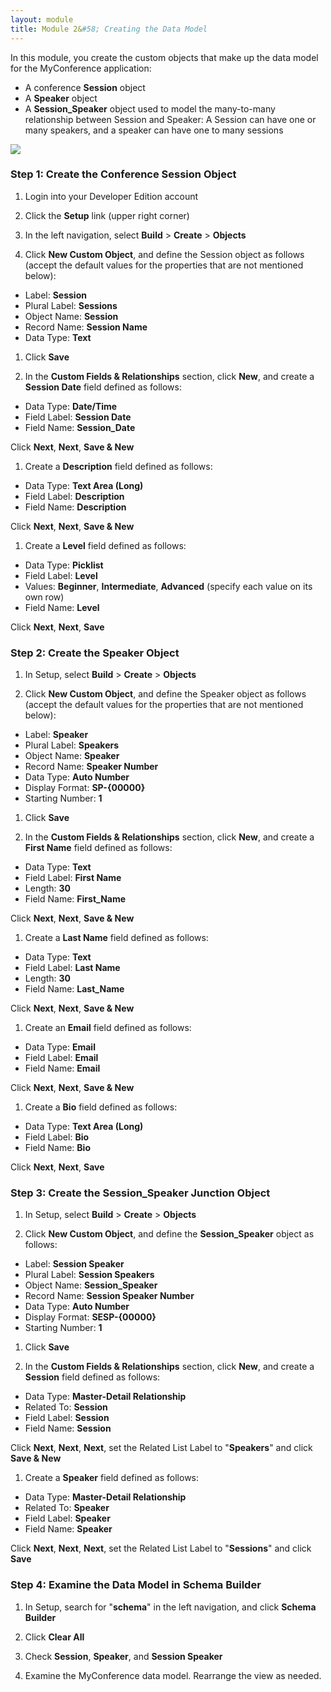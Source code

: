 ```yaml
---
layout: module
title: Module 2&#58; Creating the Data Model
---
```

In this module, you create the custom objects that make up the data model for the MyConference application:

- A conference **Session** object
- A **Speaker** object
- A **Session_Speaker** object used to model the many-to-many relationship between Session and Speaker: A Session can have one or many speakers, and a speaker can have one to many sessions

![](https://github.com/ccoenraets/salesforce-developer-workshop/raw/master/images/schema.jpg)

### Step 1: Create the Conference Session Object

1. Login into your Developer Edition account

1. Click the **Setup** link (upper right corner)

1. In the left navigation, select **Build** > **Create** > **Objects**

1. Click **New Custom Object**, and define the Session object as follows (accept the default values for the properties that are not mentioned below):
  - Label: **Session**
  - Plural Label: **Sessions**
  - Object Name: **Session**
  - Record Name: **Session Name**
  - Data Type: **Text**

1. Click **Save**

1. In the **Custom Fields & Relationships** section, click **New**, and create a **Session Date** field defined as follows:
  - Data Type: **Date/Time**
  - Field Label: **Session Date**
  - Field Name: **Session_Date**

  Click **Next**, **Next**, **Save & New**

1. Create a **Description** field defined as follows:
  - Data Type: **Text Area (Long)**
  - Field Label: **Description**
  - Field Name: **Description**

  Click **Next**, **Next**, **Save & New**

1. Create a **Level** field defined as follows:
  - Data Type: **Picklist**
  - Field Label: **Level**
  - Values: **Beginner**, **Intermediate**, **Advanced** (specify each value on its own row)
  - Field Name: **Level**

  Click **Next**, **Next**, **Save**

### Step 2: Create the Speaker Object

1. In Setup, select **Build** > **Create** > **Objects**

1. Click **New Custom Object**, and define the Speaker object as follows (accept the default values for the properties that are not mentioned below):
  - Label: **Speaker**
  - Plural Label: **Speakers**
  - Object Name: **Speaker**
  - Record Name: **Speaker Number**
  - Data Type: **Auto Number**
  - Display Format: **SP-{00000}**
  - Starting Number: **1**

1. Click **Save**

1. In the **Custom Fields & Relationships** section, click **New**, and create a **First Name** field defined as follows:
  - Data Type: **Text**
  - Field Label: **First Name**
  - Length: **30**
  - Field Name: **First_Name**

  Click **Next**, **Next**, **Save & New**

1. Create a **Last Name** field defined as follows:
  - Data Type: **Text**
  - Field Label: **Last Name**
  - Length: **30**
  - Field Name: **Last_Name**

  Click **Next**, **Next**, **Save & New**

1. Create an **Email** field defined as follows:
  - Data Type: **Email**
  - Field Label: **Email**
  - Field Name: **Email**

  Click **Next**, **Next**, **Save & New**

1. Create a **Bio** field defined as follows:
  - Data Type: **Text Area (Long)**
  - Field Label: **Bio**
  - Field Name: **Bio**

  Click **Next**, **Next**, **Save**

### Step 3: Create the Session_Speaker Junction Object

1. In Setup, select **Build** > **Create** > **Objects**

1. Click **New Custom Object**, and define the **Session_Speaker** object as follows:
  - Label: **Session Speaker**
  - Plural Label: **Session Speakers**
  - Object Name: **Session_Speaker**
  - Record Name: **Session Speaker Number**
  - Data Type: **Auto Number**
  - Display Format: **SESP-{00000}**
  - Starting Number: **1**

1. Click **Save**

1. In the **Custom Fields & Relationships** section, click **New**, and create a **Session** field defined as follows:
  - Data Type: **Master-Detail Relationship**
  - Related To: **Session**
  - Field Label: **Session**
  - Field Name: **Session**

  Click **Next**, **Next**, **Next**, set the Related List Label to "**Speakers**" and click **Save & New**

1. Create a **Speaker** field defined as follows:
  - Data Type: **Master-Detail Relationship**
  - Related To: **Speaker**
  - Field Label: **Speaker**
  - Field Name: **Speaker**

  Click **Next**, **Next**, **Next**, set the Related List Label to "**Sessions**" and click **Save**

### Step 4: Examine the Data Model in Schema Builder

1. In Setup, search for "**schema**" in the left navigation, and click **Schema Builder**

1. Click **Clear All**

1. Check **Session**, **Speaker**, and **Session Speaker**

1. Examine the MyConference data model. Rearrange the view as needed.

